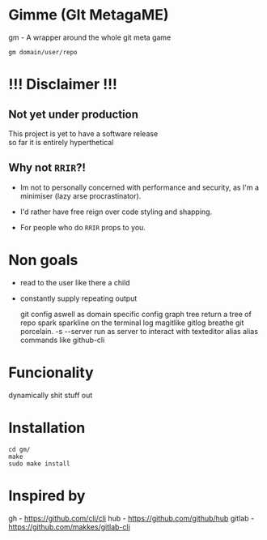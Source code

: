 # Gimme (GIt MetagaME)
gm - A wrapper around the whole git meta game

`gm domain/user/repo`

# !!! Disclaimer !!!
## Not yet under production
This project is yet to have a software release\
so far it is entirely hyperthetical

## Why not `RRIR`?!
- Im not to personally concerned with performance and security,
as I'm a minimiser (lazy arse procrastinator).
- I'd rather have free reign over code styling and shapping.

- For people who do `RRIR` props to you.

# Non goals
- read to the user like there a child
- constantly supply repeating output

    git config aswell as domain specific config
graph
    tree
        return a tree of repo
    spark
        sparkline on the terminal
    log
        magitlike gitlog
breathe
    git porcelain.
    -s --server
        run as server to interact with texteditor
alias
    alias commands like github-cli


# Funcionality
dynamically shit stuff out

# Installation
```console
cd gm/
make
sudo make install
```
# Inspired by
gh -  https://github.com/cli/cli
hub - https://github.com/github/hub
gitlab - https://github.com/makkes/gitlab-cli
